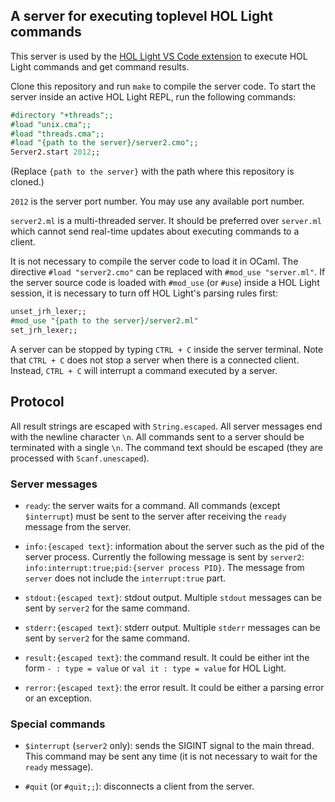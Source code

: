 ## A server for executing toplevel HOL Light commands

This server is used by the [HOL Light VS Code extension](https://github.com/monadius/vscode-hol-light) to execute HOL Light commands and get command results.

Clone this repository and run `make` to compile the server code. To start the server inside an active HOL Light REPL, run the following commands:
```ocaml
#directory "+threads";;
#load "unix.cma";;
#load "threads.cma";;
#load "{path to the server}/server2.cmo";;
Server2.start 2012;;
```

(Replace `{path to the server}` with the path where this repository is cloned.)

`2012` is the server port number. You may use any available port number.

`server2.ml` is a multi-threaded server. It should be preferred over `server.ml` which cannot send real-time updates about executing commands to a client.

It is not necessary to compile the server code to load it in OCaml. The directive `#load "server2.cmo"` can be replaced with `#mod_use "server.ml"`. If the server source code is loaded with `#mod_use` (or `#use`) inside a HOL Light session, it is necessary to turn off HOL Light's parsing rules first:
```ocaml
unset_jrh_lexer;;
#mod_use "{path to the server}/server2.ml"
set_jrh_lexer;;
```

A server can be stopped by typing `CTRL + C` inside the server terminal. Note that `CTRL + C` does not stop a server when there is a connected client. Instead, `CTRL + C` will interrupt a command executed by a server.

## Protocol

All result strings are escaped with `String.escaped`. All server messages end with the newline character `\n`. All commands sent to a server should be terminated with a single `\n`. The command text should be escaped (they are processed with `Scanf.unescaped`).

### Server messages

- `ready`: the server waits for a command. All commands (except `$interrupt`) must be sent to the server after receiving the `ready` message from the server.

- `info:{escaped text}`: information about the server such as the pid of the server process. Currently the following message is sent by `server2`: `info:interrupt:true;pid:{server process PID}`. The message from `server` does not include the `interrupt:true` part.

- `stdout:{escaped text}`: stdout output. Multiple `stdout` messages can be sent by `server2` for the same command.

- `stderr:{escaped text}`: stderr output. Multiple `stderr` messages can be sent by `server2` for the same command.

- `result:{escaped text}`: the command result. It could be either int the form `- : type = value` or `val it : type = value` for HOL Light.

- `rerror:{escaped text}`: the error result. It could be either a parsing error or an exception.

### Special commands

- `$interrupt` (`server2` only): sends the SIGINT signal to the main thread. This command may be sent
any time (it is not necessary to wait for the `ready` message).

- `#quit` (or `#quit;;`): disconnects a client from the server.